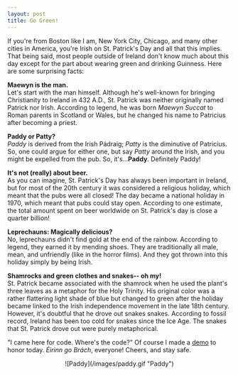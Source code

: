 ```yaml
---
layout: post
title: Go Green!
---
```


If you're from Boston like I am, New York City, Chicago, and many other cities in America, you're Irish on St. Patrick's Day and all that this implies.  That being said, most people outside of Ireland don't know much about this day except for the part about wearing green and drinking Guinness.  Here are some surprising facts:

**Maewyn is the man.**<br>
Let's start with the man himself.  Although he's well-known for bringing Christianity to Ireland in 432 A.D., St. Patrick was neither originally named Patrick nor Irish. According to legend, he was born _Maewyn Succat_ to Roman parents in Scotland or Wales, but he changed his name to Patricius after becoming a priest. 

**Paddy or Patty?**<br>
_Paddy_ is derived from the Irish Pádraig;  _Patty_ is the diminutive of Patricius.  So, one could argue for either one, but say _Patty_ around the Irish, and you might be expelled from the pub.  So, it's...**Paddy**. Definitely Paddy!

**It's not (really) about beer.**<br>
As you can imagine, St. Patrick's Day has always been important in Ireland, but for most of the 20th century it was considered a religious holiday, which meant that the pubs were all closed!  The day became a national holiday in 1970, which meant that pubs could stay open.  According to one estimate, the total amount spent on beer worldwide on St. Patrick's day is close a quarter billion!

**Leprechauns: Magically delicious?**<br>
No, leprechauns didn't find gold at the end of the rainbow. According to legend, they earned it by mending shoes. They are traditionally all male, mean, and unfriendly (like in the horror films). And they got thrown into this holiday simply by being Irish.    

**Shamrocks and green clothes and snakes-- oh my!**<br>
St. Patrick became associated with the shamrock when he used the plant's three leaves as a metaphor for the Holy Trinity. His original color was a rather flattering light shade of blue but changed to green after the holiday became linked to the Irish independence movement in the late 18th century. However, it's doubtful that he drove out snakes snakes. According to fossil record, Ireland has been too cold for snakes since the Ice Age. The snakes that St. Patrick drove out were purely metaphorical. 

"I came here for code. Where's the code?"
Of course I made a [demo](https://codepen.io/TWAIN/full/BWmWLO/) to honor today.  _Éirinn go Brách_, everyone! Cheers, and stay safe.

<div style="text-align:center" markdown="1">
![Paddy](/images/paddy.gif "Paddy")
</div>
